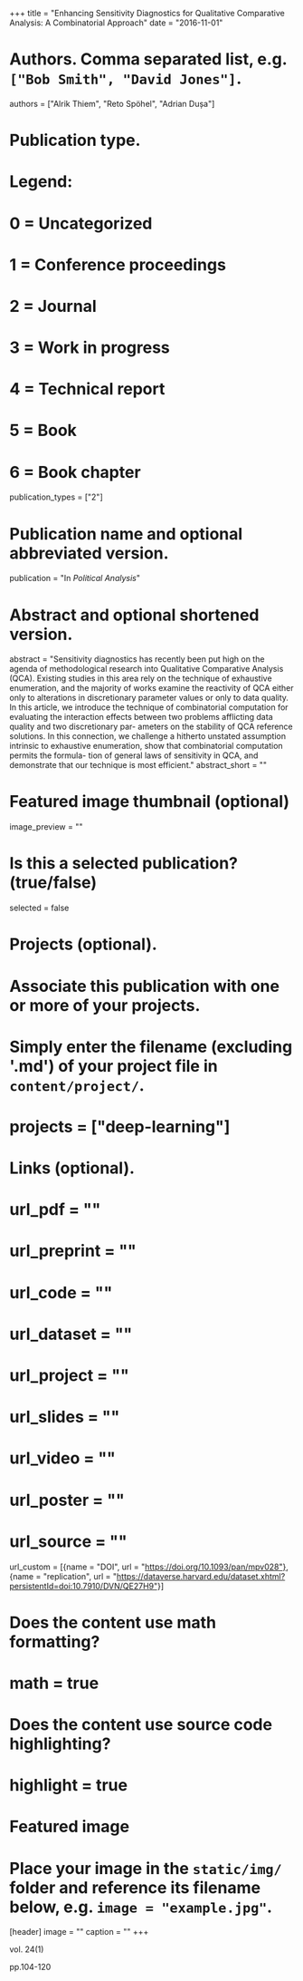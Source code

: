 +++
title = "Enhancing Sensitivity Diagnostics for Qualitative Comparative Analysis: A Combinatorial Approach"
date = "2016-11-01"

# Authors. Comma separated list, e.g. `["Bob Smith", "David Jones"]`.
authors = ["Alrik Thiem", "Reto Spöhel", "Adrian Dușa"]

# Publication type.
# Legend:
# 0 = Uncategorized
# 1 = Conference proceedings
# 2 = Journal
# 3 = Work in progress
# 4 = Technical report
# 5 = Book
# 6 = Book chapter
publication_types = ["2"]

# Publication name and optional abbreviated version.
publication = "In *Political Analysis*"

# Abstract and optional shortened version.
abstract = "Sensitivity diagnostics has recently been put high on the agenda of methodological research into Qualitative Comparative Analysis (QCA). Existing studies in this area rely on the technique of exhaustive enumeration, and the majority of works examine the reactivity of QCA either only to alterations in discretionary parameter values or only to data quality. In this article, we introduce the technique of combinatorial computation for evaluating the interaction effects between two problems afflicting data quality and two discretionary par- ameters on the stability of QCA reference solutions. In this connection, we challenge a hitherto unstated assumption intrinsic to exhaustive enumeration, show that combinatorial computation permits the formula- tion of general laws of sensitivity in QCA, and demonstrate that our technique is most efficient."
abstract_short = ""

# Featured image thumbnail (optional)
image_preview = ""

# Is this a selected publication? (true/false)
selected = false

# Projects (optional).
#   Associate this publication with one or more of your projects.
#   Simply enter the filename (excluding '.md') of your project file in `content/project/`.
# projects = ["deep-learning"]

# Links (optional).
# url_pdf = ""
# url_preprint = ""
# url_code = ""
# url_dataset = ""
# url_project = ""
# url_slides = ""
# url_video = ""
# url_poster = ""
# url_source = ""

url_custom = [{name = "DOI", url = "https://doi.org/10.1093/pan/mpv028"}, {name = "replication", url = "https://dataverse.harvard.edu/dataset.xhtml?persistentId=doi:10.7910/DVN/QE27H9"}]


# Does the content use math formatting?
# math = true

# Does the content use source code highlighting?
# highlight = true

# Featured image
# Place your image in the `static/img/` folder and reference its filename below, e.g. `image = "example.jpg"`.
[header]
image = ""
caption = ""
+++

vol. 24(1)

pp.104-120
